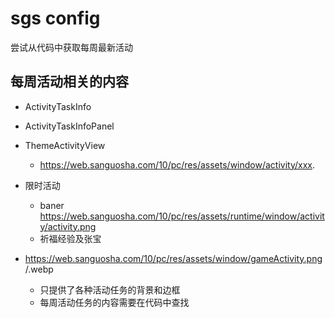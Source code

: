 # sgs config
尝试从代码中获取每周最新活动  

## 每周活动相关的内容  

- ActivityTaskInfo    
- ActivityTaskInfoPanel  
- ThemeActivityView
    - https://web.sanguosha.com/10/pc/res/assets/window/activity/xxx.
- 限时活动 
    - baner https://web.sanguosha.com/10/pc/res/assets/runtime/window/activity/activity.png
    - 祈福经验及张宝

- https://web.sanguosha.com/10/pc/res/assets/window/gameActivity.png /.webp
    - 只提供了各种活动任务的背景和边框
    - 每周活动任务的内容需要在代码中查找
